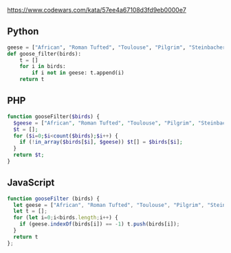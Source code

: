 https://www.codewars.com/kata/57ee4a67108d3fd9eb0000e7

## Python
```python
geese = ["African", "Roman Tufted", "Toulouse", "Pilgrim", "Steinbacher"]
def goose_filter(birds):
    t = []
    for i in birds:
        if i not in geese: t.append(i)
    return t
```

## PHP
```php
function gooseFilter($birds) {
  $geese = ["African", "Roman Tufted", "Toulouse", "Pilgrim", "Steinbacher"];
  $t = [];
  for ($i=0;$i<count($birds);$i++) {
    if (!in_array($birds[$i], $geese)) $t[] = $birds[$i];
  }
  return $t;
}
```

## JavaScript
```js
function gooseFilter (birds) {
  let geese = ["African", "Roman Tufted", "Toulouse", "Pilgrim", "Steinbacher"]
  let t = [];
  for (let i=0;i<birds.length;i++) {
    if (geese.indexOf(birds[i]) == -1) t.push(birds[i]);
  }
  return t
};
```